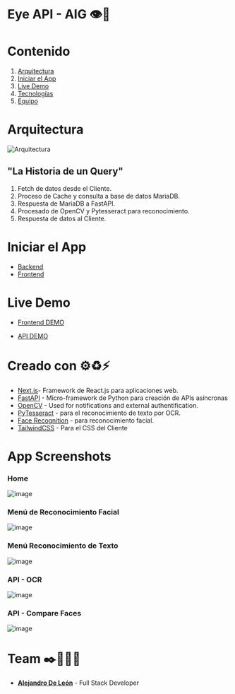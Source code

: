 <a name="EcoBridge"></a>
# Eye API - AIG 👁🚀
# Contenido

1. [Arquitectura](#Arquitectura)
2. [Iniciar el App](#Getting_Started)
3. [Live Demo](#Live_Demo)
4. [Tecnologías](#Technologies)
5. [Equipo](#Team)

<a name="Arquitectura"></a>
# Arquitectura
![Arquitectura](https://user-images.githubusercontent.com/63655402/126729066-a7fc753a-24ee-4461-9d68-62e4c76bd9ba.jpg)


## "La Historia de un Query"

1. Fetch de datos desde el Cliente.
2. Proceso de Cache y consulta a base de datos MariaDB.
3. Respuesta de MariaDB a FastAPI.
4. Procesado de OpenCV y Pytesseract para reconocimiento.
5. Respuesta de datos al Cliente.
<a name="roadmap"></a>

<a name="Getting_Started"></a>
# Iniciar el App


- [Backend](backend/README.md)
- [Frontend](frontend/README.md)

<a name="Live_Demo"></a>
# Live Demo

- [Frontend DEMO](https://ecobridge.mybluemix.net)

- [API DEMO](https://ecobridge-api.mybluemix.net/docs)
<a name="Technologies"></a>
# Creado con ⚙♻⚡

* [Next.js](https://flutter.dev/)- Framework de React.js para aplicaciones web.
* [FastAPI](https://nodejs.org/en/) - Micro-framework de Python para creación de APIs asíncronas
* [OpenCV](https://pypi.org/project/opencv-python/) - Used for notifications and external authentification. 
* [PyTesseract](https://pypi.org/project/pytesseract/) - para el reconocimiento de texto por OCR.
* [Face Recognition](https://github.com/ageitgey/face_recognition) - para reconocimiento facial.
* [TailwindCSS](https://tailwindcss.com/docs/) - Para el CSS del Cliente

<!--<a name="App_Screenshots"></a>-->
# App Screenshots

### Home

![image](https://user-images.githubusercontent.com/63655402/126728058-27c562e8-f9e7-430c-9a33-0ff66052178d.png)

### Menú de Reconocimiento Facial
![image](https://user-images.githubusercontent.com/63655402/126728085-a32ba3f2-176c-42c2-80ad-eeb6514d45d6.png)

### Menú Reconocimiento de Texto
![image](https://user-images.githubusercontent.com/63655402/126728169-f6d82f57-01f4-4efc-920e-95ba9903e54b.png)
 
 ### API - OCR
 ![image](https://user-images.githubusercontent.com/63655402/126737561-c47d72e8-0d4f-4eb0-afce-81107f318870.png)
 
 ### API - Compare Faces
 ![image](https://user-images.githubusercontent.com/63655402/126737660-781de00a-3bb9-47f8-8b86-64ff9bbd219f.png)

 
<a name="Team"></a>
# Team ✒️👨🏽‍💻
* [**Alejandro De León**](https://www.alejoend.codes/) - Full Stack Developer

